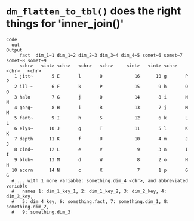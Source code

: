 # `dm_flatten_to_tbl()` does the right things for 'inner_join()'

    Code
      out
    Output
         fact  dim_1~1 dim_1~2 dim_2~3 dim_3~4 dim_4~5 somet~6 somet~7 somet~8 somet~9
         <chr>   <int> <chr>   <chr>   <chr>     <int>   <int> <chr>   <chr>   <chr>  
       1 jitt~       5 E       l       O            16      10 g       P       P      
       2 ill-~       6 F       k       P            15       9 h       O       O      
       3 halo        7 G       j       Q            14       8 i       N       N      
       4 gorg~       8 H       i       R            13       7 j       M       M      
       5 fant~       9 I       h       S            12       6 k       L       L      
       6 elys~      10 J       g       T            11       5 l       K       K      
       7 depth      11 K       f       U            10       4 m       J       J      
       8 cind~      12 L       e       V             9       3 n       I       I      
       9 blub~      13 M       d       W             8       2 o       H       H      
      10 acorn      14 N       c       X             7       1 p       G       G      
      # ... with 1 more variable: something.dim_4 <chr>, and abbreviated variable
      #   names 1: dim_1_key_1, 2: dim_1_key_2, 3: dim_2_key, 4: dim_3_key,
      #   5: dim_4_key, 6: something.fact, 7: something.dim_1, 8: something.dim_2,
      #   9: something.dim_3

